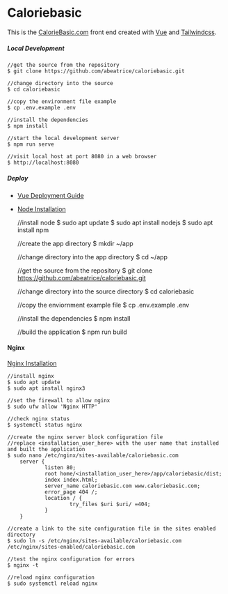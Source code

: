 # Caloriebasic
This is the [CalorieBasic.com](http://caloriebasic.com) front end created with [Vue](https://cli.vuejs.org/) and [Tailwindcss](https://tailwindcss.com/docs/installation/).

##### Local Development
    //get the source from the repository
	$ git clone https://github.com/abeatrice/caloriebasic.git

    //change directory into the source
	$ cd caloriebasic

    //copy the environment file example
	$ cp .env.example .env

    //install the dependencies
    $ npm install

    //start the local development server
	$ npm run serve
    
    //visit local host at port 8080 in a web browser
	$ http://localhost:8080

##### Deploy
 - [Vue Deployment Guide](https://cli.vuejs.org/guide/deployment.html#deployment)
 - [Node Installation](https://www.digitalocean.com/community/tutorials/how-to-install-node-js-on-ubuntu-18-04)

    //install node
    $ sudo apt update
    $ sudo apt install nodejs
    $ sudo apt install npm

    //create the app directory
	$ mkdir ~/app

    //change directory into the app directory
	$ cd ~/app

    //get the source from the repository
    $ git clone https://github.com/abeatrice/caloriebasic.git

    //change directory into the source directory
	$ cd caloriebasic

    //copy the enviornment example file
	$ cp .env.example .env

    //install the dependencies
    $ npm install

    //build the application
	$ npm run build

#### Nginx
[Nginx Installation](https://www.digitalocean.com/community/tutorials/how-to-install-nginx-on-ubuntu-18-04)

    //install nginx
    $ sudo apt update
    $ sudo apt install nginx3

    //set the firewall to allow nginx
    $ sudo ufw allow 'Nginx HTTP'

    //check nginx status
    $ systemctl status nginx

    //create the nginx server block configuration file
    //replace <installation_user_here> with the user name that installed and built the application
	$ sudo nano /etc/nginx/sites-available/caloriebasic.com
        server {
                listen 80;
                root home/<installation_user_here>/app/caloriebasic/dist;
                index index.html;
                server_name caloriebasic.com www.caloriebasic.com;
                error_page 404 /;
                location / {
                        try_files $uri $uri/ =404;
                }
        }

    //create a link to the site configuration file in the sites enabled directory
    $ sudo ln -s /etc/nginx/sites-available/caloriebasic.com /etc/nginx/sites-enabled/caloriebasic.com

    //test the nginx configuration for errors
	$ nginx -t

    //reload nginx configuration
	$ sudo systemctl reload nginx